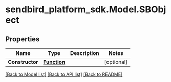 
# sendbird_platform_sdk.Model.SBObject

## Properties

Name | Type | Description | Notes
------------ | ------------- | ------------- | -------------
**Constructor** | [**Function**](Function.md) |  | [optional] 

[[Back to Model list]](../README.md#documentation-for-models)
[[Back to API list]](../README.md#documentation-for-api-endpoints)
[[Back to README]](../README.md)

